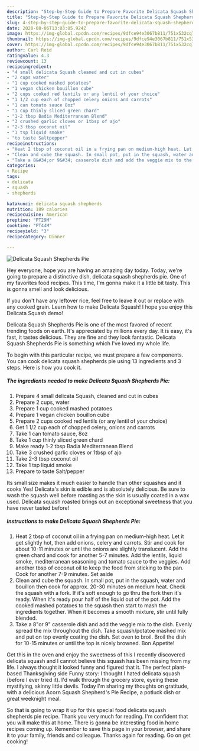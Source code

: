 ```yaml
---
description: "Step-by-Step Guide to Prepare Favorite Delicata Squash Shepherds Pie"
title: "Step-by-Step Guide to Prepare Favorite Delicata Squash Shepherds Pie"
slug: 4-step-by-step-guide-to-prepare-favorite-delicata-squash-shepherds-pie
date: 2020-08-06T13:03:05.924Z
image: https://img-global.cpcdn.com/recipes/9dfce94e3067b811/751x532cq70/delicata-squash-shepherds-pie-recipe-main-photo.jpg
thumbnail: https://img-global.cpcdn.com/recipes/9dfce94e3067b811/751x532cq70/delicata-squash-shepherds-pie-recipe-main-photo.jpg
cover: https://img-global.cpcdn.com/recipes/9dfce94e3067b811/751x532cq70/delicata-squash-shepherds-pie-recipe-main-photo.jpg
author: Carl Reid
ratingvalue: 4.3
reviewcount: 13
recipeingredient:
- "4 small delicata Squash cleaned and cut in cubes"
- "2 cups water"
- "1 cup cooked mashed potatoes"
- "1 vegan chicken bouillon cube"
- "2 cups cooked red lentils or any lentil of your choice"
- "1 1/2 cup each of chopped celery onions and carrots"
- "1 can tomato sauce 8oz"
- "1 cup thinly sliced green chard"
- "1-2 tbsp Badia Mediterranean Blend"
- "3 crushed garlic cloves or 1tbsp of ajo"
- "2-3 tbsp coconut oil"
- "1 tsp liquid smoke"
- "to taste Saltpepper"
recipeinstructions:
- "Heat 2 tbsp of coconut oil in a frying pan on medium-high heat. Let it get slightly hot, then add onions, celery and carrots. Stir and cook for about 10-11 minutes or until the onions are slightly translucent. Add the green chard and cook for another 5-7 minutes. Add the lentils, liquid smoke, mediterranean seasoning and tomato sauce to the veggies. Add another tbsp of coconut oil to keep the food from sticking to the pan. Cook for another 7-9 minutes. Set aside"
- "Clean and cube the squash. In small pot, put in the squash, water and bouillon then cook for approx. 20-30 minutes on medium heat. Check the squash with a fork. If it&#39;s soft enough to go thru the fork then it&#39;s ready. When it&#39;s ready pour half of the liquid out of the pot. Add the cooked mashed potatoes to the squash then start to mash the ingredients together. When it becomes a smooth mixture, stir until fully blended."
- "Take a 8&#34;or 9&#34; casserole dish and add the veggie mix to the dish. Evenly spread the mix throughout the dish. Take squash/potatoe mashed mix and put on top evenly coating the dish. Set oven to broil. Broil the dish for 10-15 minutes or until the top is nicely browned. Bon Appetite!"
categories:
- Recipe
tags:
- delicata
- squash
- shepherds

katakunci: delicata squash shepherds 
nutrition: 189 calories
recipecuisine: American
preptime: "PT29M"
cooktime: "PT44M"
recipeyield: "3"
recipecategory: Dinner

---
```



![Delicata Squash Shepherds Pie](https://img-global.cpcdn.com/recipes/9dfce94e3067b811/751x532cq70/delicata-squash-shepherds-pie-recipe-main-photo.jpg)

Hey everyone, hope you are having an amazing day today. Today, we're going to prepare a distinctive dish, delicata squash shepherds pie. One of my favorites food recipes. This time, I'm gonna make it a little bit tasty. This is gonna smell and look delicious.

If you don&#39;t have any leftover rice, feel free to leave it out or replace with any cooked grain. Learn how to make Delicata Squash! I hope you enjoy this Delicata Squash demo!

Delicata Squash Shepherds Pie is one of the most favored of recent trending foods on earth. It's appreciated by millions every day. It is easy, it's fast, it tastes delicious. They are fine and they look fantastic. Delicata Squash Shepherds Pie is something which I've loved my whole life.


To begin with this particular recipe, we must prepare a few components. You can cook delicata squash shepherds pie using 13 ingredients and 3 steps. Here is how you cook it.

<!--inarticleads1-->

##### The ingredients needed to make Delicata Squash Shepherds Pie:

1. Prepare 4 small delicata Squash, cleaned and cut in cubes
1. Prepare 2 cups, water
1. Prepare 1 cup cooked mashed potatoes
1. Prepare 1 vegan chicken bouillon cube
1. Prepare 2 cups cooked red lentils (or any lentil of your choice)
1. Get 1 1/2 cup each of chopped celery, onions and carrots
1. Take 1 can tomato sauce, 8oz
1. Take 1 cup thinly sliced green chard
1. Make ready 1-2 tbsp Badia Mediterranean Blend
1. Take 3 crushed garlic cloves or 1tbsp of ajo
1. Take 2-3 tbsp coconut oil
1. Take 1 tsp liquid smoke
1. Prepare to taste Salt/pepper


Its small size makes it much easier to handle than other squashes and it cooks Yes! Delicata&#39;s skin is edible and is absolutely delicious. Be sure to wash the squash well before roasting as the skin is usually coated in a wax used. Delicata squash roasted brings out an exceptional sweetness that you have never tasted before! 

<!--inarticleads2-->

##### Instructions to make Delicata Squash Shepherds Pie:

1. Heat 2 tbsp of coconut oil in a frying pan on medium-high heat. Let it get slightly hot, then add onions, celery and carrots. Stir and cook for about 10-11 minutes or until the onions are slightly translucent. Add the green chard and cook for another 5-7 minutes. Add the lentils, liquid smoke, mediterranean seasoning and tomato sauce to the veggies. Add another tbsp of coconut oil to keep the food from sticking to the pan. Cook for another 7-9 minutes. Set aside
1. Clean and cube the squash. In small pot, put in the squash, water and bouillon then cook for approx. 20-30 minutes on medium heat. Check the squash with a fork. If it&#39;s soft enough to go thru the fork then it&#39;s ready. When it&#39;s ready pour half of the liquid out of the pot. Add the cooked mashed potatoes to the squash then start to mash the ingredients together. When it becomes a smooth mixture, stir until fully blended.
1. Take a 8&#34;or 9&#34; casserole dish and add the veggie mix to the dish. Evenly spread the mix throughout the dish. Take squash/potatoe mashed mix and put on top evenly coating the dish. Set oven to broil. Broil the dish for 10-15 minutes or until the top is nicely browned. Bon Appetite!


Get this in the oven and enjoy the sweetness of this I recently discovered delicata squash and I cannot believe this squash has been missing from my life. I always thought it looked funny and figured that it. The perfect plant-based Thanksgiving side Funny story: I thought I hated delicata squash (before I ever tried it). I&#39;d walk through the grocery store, eyeing these mystifying, skinny little devils. Today I&#39;m sharing my thoughts on gratitude, with a delicious Acorn Squash Shepherd&#39;s Pie Recipe, a potluck dish or great weeknight meal. 

So that is going to wrap it up for this special food delicata squash shepherds pie recipe. Thank you very much for reading. I'm confident that you will make this at home. There is gonna be interesting food in home recipes coming up. Remember to save this page in your browser, and share it to your family, friends and colleague. Thanks again for reading. Go on get cooking!
